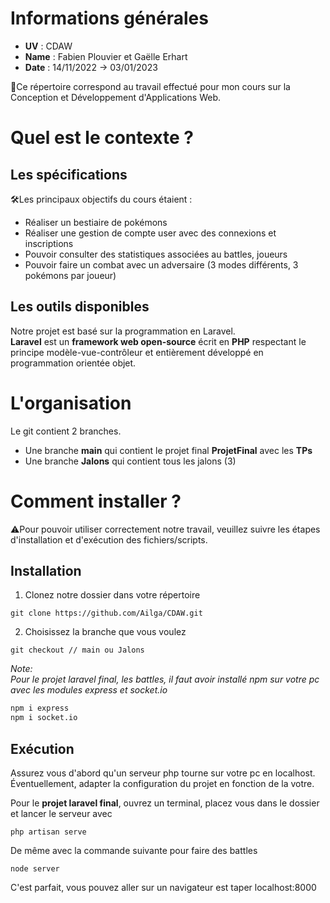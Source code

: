 # Informations générales
- **UV** : CDAW
- **Name** : Fabien Plouvier et Gaëlle Erhart
- **Date** : 14/11/2022 -> 03/01/2023

📌Ce répertoire correspond au travail effectué pour mon cours sur la Conception et Développement d'Applications Web.
  
# Quel est le contexte ?

## Les spécifications

🛠️Les principaux objectifs du cours étaient :  

- Réaliser un bestiaire de pokémons  
- Réaliser une gestion de compte user avec des connexions et inscriptions  
- Pouvoir consulter des statistiques associées au battles, joueurs  
- Pouvoir faire un combat avec un adversaire (3 modes différents, 3 pokémons par joueur)  

## Les outils disponibles

Notre projet est basé sur la programmation en Laravel.  
**Laravel** est un **framework web open-source** écrit en **PHP** respectant le principe modèle-vue-contrôleur et entièrement développé en programmation orientée objet. 

# L'organisation

Le git contient 2 branches.  
- Une branche **main** qui contient le projet final **ProjetFinal** avec les **TPs**
- Une branche **Jalons** qui contient tous les jalons (3)

# Comment installer ?
⚠️Pour pouvoir utiliser correctement notre travail, veuillez suivre les étapes d'installation et d'exécution des fichiers/scripts.  

## Installation

1. Clonez notre dossier dans votre répertoire  
```git
git clone https://github.com/Ailga/CDAW.git
```

2. Choisissez la branche que vous voulez
```git
git checkout // main ou Jalons
```

*Note:*  
*Pour le projet laravel final, les battles, il faut avoir installé npm sur votre pc avec les modules express et socket.io*  
```bash
npm i express
npm i socket.io
```

## Exécution
Assurez vous d'abord qu'un serveur php tourne sur votre pc en localhost.  
Éventuellement, adapter la configuration du projet en fonction de la votre.  

Pour le **projet laravel final**, ouvrez un terminal, placez vous dans le dossier et lancer le serveur avec
```
php artisan serve
```

De même avec la commande suivante pour faire des battles
```
node server
```

C'est parfait, vous pouvez aller sur un navigateur est taper localhost:8000